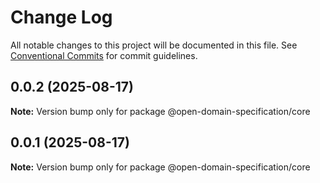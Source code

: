 # Change Log

All notable changes to this project will be documented in this file.
See [Conventional Commits](https://conventionalcommits.org) for commit guidelines.

## 0.0.2 (2025-08-17)

**Note:** Version bump only for package @open-domain-specification/core





## 0.0.1 (2025-08-17)

**Note:** Version bump only for package @open-domain-specification/core

